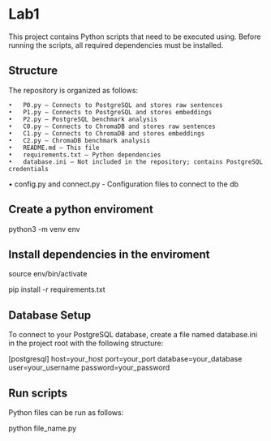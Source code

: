 # Lab1 

This project contains Python scripts that need to be executed using. Before running the scripts, all required dependencies must be installed. 

## Structure

The repository is organized as follows: 

	•	P0.py – Connects to PostgreSQL and stores raw sentences
	•	P1.py – Connects to PostgreSQL and stores embeddings
	•	P2.py – PostgreSQL benchmark analysis
	•	C0.py – Connects to ChromaDB and stores raw sentences
	•	C1.py – Connects to ChromaDB and stores embeddings
	•	C2.py – ChromaDB benchmark analysis
	•	README.md – This file
	•	requirements.txt – Python dependencies
	•	database.ini – Not included in the repository; contains PostgreSQL credentials
  • config.py and connect.py - Configuration files to connect to the db
 
## Create a python enviroment

python3 -m venv env

## Install dependencies in the enviroment

source env/bin/activate

pip install -r requirements.txt

## Database Setup

To connect to your PostgreSQL database, create a file named database.ini in the project root with the following structure:

[postgresql]
host=your_host
port=your_port
database=your_database
user=your_username
password=your_password

## Run scripts
Python files can be run as follows: 

python file_name.py   
